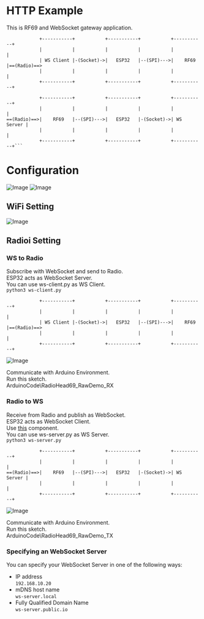 # HTTP Example   
This is RF69 and WebSocket gateway application.   
```
            +-----------+           +-----------+           +-----------+
            |           |           |           |           |           |
            | WS Client |-(Socket)->|   ESP32   |--(SPI)--->|    RF69   |==(Radio)==>
            |           |           |           |           |           |
            +-----------+           +-----------+           +-----------+

            +-----------+           +-----------+           +-----------+
            |           |           |           |           |           |
==(Radio)==>|    RF69   |--(SPI)--->|   ESP32   |-(Socket)->| WS Server |
            |           |           |           |           |           |
            +-----------+           +-----------+           +-----------+```
```


# Configuration
![Image](https://github.com/user-attachments/assets/3576da07-5ee1-404d-aad4-fd6424d2ea12)
![Image](https://github.com/user-attachments/assets/1602d47e-5452-4bf4-8038-fa8663f0ab67)

## WiFi Setting
![Image](https://github.com/user-attachments/assets/dc45ce85-2a4c-4f81-9e15-6d49c190840a)

## Radioi Setting

### WS to Radio
Subscribe with WebSocket and send to Radio.   
ESP32 acts as WebSocket Server.   
You can use ws-client.py as WS Client.   
```python3 ws-client.py```

```
            +-----------+           +-----------+           +-----------+
            |           |           |           |           |           |
            | WS Client |-(Socket)->|   ESP32   |--(SPI)--->|    RF69   |==(Radio)==>
            |           |           |           |           |           |
            +-----------+           +-----------+           +-----------+
```

![Image](https://github.com/user-attachments/assets/e8cfaf3a-f97e-4d07-9c0f-c561fde4eaf2)

Communicate with Arduino Environment.   
Run this sketch.   
ArduinoCode\RadioHead69_RawDemo_RX   


### Radio to WS
Receive from Radio and publish as WebSocket.   
ESP32 acts as WebSocket Client.   
Use [this](https://components.espressif.com/components/espressif/esp_websocket_client) component.   
You can use ws-server.py as WS Server.   
```python3 ws-server.py```

```
            +-----------+           +-----------+           +-----------+
            |           |           |           |           |           |
==(Radio)==>|    RF69   |--(SPI)--->|   ESP32   |-(Socket)->| WS Server |
            |           |           |           |           |           |
            +-----------+           +-----------+           +-----------+
```

![Image](https://github.com/user-attachments/assets/3fc6154b-0a33-4813-adfd-440ab44feea1)

Communicate with Arduino Environment.   
Run this sketch.   
ArduinoCode\RadioHead69_RawDemo_TX   


### Specifying an WebSocket Server   
You can specify your WebSocket Server in one of the following ways:   
- IP address   
 ```192.168.10.20```   
- mDNS host name   
 ```ws-server.local```   
- Fully Qualified Domain Name   
 ```ws-server.public.io```


